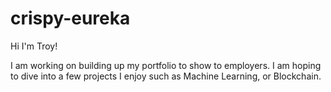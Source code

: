 # crispy-eureka

Hi I'm Troy!

I am working on building up my portfolio to show to employers. 
I am hoping to dive into a few projects I enjoy such as Machine Learning, or Blockchain. 
